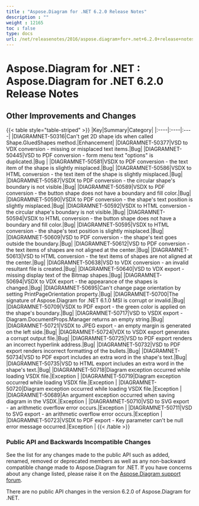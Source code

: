 ```yaml
---
title : "Aspose.Diagram for .NET 6.2.0 Release Notes" 
description : "" 
weight : 12165 
toc : false
type: docs
url: /net/releasenotes/2016/aspose.diagram+for+.net+6.2.0+release+notes/
---
```


# Aspose.Diagram for .NET : Aspose.Diagram for .NET 6.2.0 Release Notes


## Other Improvements and Changes

{{< table style="table-striped" >}}
|Key|Summary|Category|
|:----|:----|:----|
|DIAGRAMNET-50316|Can't get 2D shape ids when called Shape.GluedShapes method.|Enhancement|
|DIAGRAMNET-50377|VSD to VDX conversion - missing or misplaced text items.|Bug|
|DIAGRAMNET-50445|VSD to PDF conversion - form menu text "options" is duplicated.|Bug  |
|DIAGRAMNET-50581|VSDX to PDF conversion - the text item of the shape is slightly misplaced.|Bug|
|DIAGRAMNET-50586|VSDX to HTML conversion - the text item of the shape is slightly misplaced.|Bug|
|DIAGRAMNET-50587|VSDX to PDF conversion - the circular shape's boundary is not visible.|Bug|
|DIAGRAMNET-50589|VSDX to PDF conversion - the button shape does not have a boundary and fill color.|Bug|
|DIAGRAMNET-50590|VSDX to PDF conversion - the shape's text position is slightly misplaced.|Bug|
|DIAGRAMNET-50592|VSDX to HTML conversion - the circular shape's boundary is not visible.|Bug|
|DIAGRAMNET-50594|VSDX to HTML conversion - the button shape does not have a boundary and fill color.|Bug|
|DIAGRAMNET-50595|VSDX to HTML conversion - the shape's text position is slightly misplaced.|Bug|
|DIAGRAMNET-50609|VSD to PDF conversion - the shape's text goes outside the boundary.|Bug|
|DIAGRAMNET-50612|VSD to PDF conversion - the text items of shapes are not aligned at the center.|Bug|
|DIAGRAMNET-50613|VSD to HTML conversion - the text items of shapes are not aligned at the center.|Bug|
|DIAGRAMNET-50638|VSD to VDX conversion - an invalid resultant file is created.|Bug|
|DIAGRAMNET-50640|VSD to VDX export - missing display text of the Bitmap shapes.|Bug|
|DIAGRAMNET-50694|VSDX to VDX export - the appearance of the shapes is changed.|Bug|
|DIAGRAMNET-50695|Can't change page orientation by setting PrintPageOrientation property.|Bug|
|DIAGRAMNET-50700|The signature of Aspose.Diagram for .NET 6.1.0 MSI is corrupt or invalid.|Bug|
|DIAGRAMNET-50709|VSDX to PDF export - the green color is applied on the shape's boundary.|Bug|
|DIAGRAMNET-50717|VSD to VSDX export - Diagram.DocumentProps.Manager returns an empty string.|Bug|
|DIAGRAMNET-50721|VSDX to JPEG export - an empty margin is generated on the left side.|Bug|
|DIAGRAMNET-50724|VDX to VSDX export generates a corrupt output file.|Bug|
|DIAGRAMNET-50725|VSD to PDF export renders an incorrect hyperlink address.|Bug|
|DIAGRAMNET-50732|VSD to PDF export renders incorrect formatting of the bullets.|Bug|
|DIAGRAMNET-50734|VSD to PDF export includes an extra word in the shape's text.|Bug|
|DIAGRAMNET-50735|VSD to HTML export includes an extra word in the shape's text.|Bug|
|DIAGRAMNET-50718|Diagram exception occurred while loading VSDX file.|Exception  |
|DIAGRAMNET-50719|Diagram exception occurred while loading VSDX file.|Exception  |
|DIAGRAMNET-50720|Diagram exception occurred while loading VSDX file.|Exception  |
|DIAGRAMNET-50689|An argument exception occurred when saving diagram in the VSDX.|Exception  |
|DIAGRAMNET-50710|VSD to SVG export - an arithmetic overflow error occurs.|Exception  |
|DIAGRAMNET-50711|VSD to SVG export - an arithmetic overflow error occurs.|Exception  |
|DIAGRAMNET-50723|VSDX to PDF export - Key parameter can't be null error message occurred.|Exception  |
{{< /table >}}

### Public API and Backwards Incompatible Changes

See the list for any changes made to the public API such as added, renamed, removed or deprecated members as well as any non-backward compatible change made to Aspose.Diagram for .NET. If you have concerns about any change listed, please raise it on the [Aspose.Diagram support forum](http://www.aspose.com/community/forums/aspose.diagram-product-family/489/showforum.aspx).

There are no public API changes in the version 6.2.0 of Aspose.Diagram for .NET.

